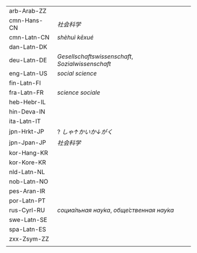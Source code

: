 | | |
|-|-|
| arb-Arab-ZZ |  |
| cmn-Hans-CN | _社会科学_ |
| cmn-Latn-CN | _shèhuì kēxué_ |
| dan-Latn-DK |  |
| deu-Latn-DE | _Gesellschaftswissenschaft_, _Sozialwissenschaft_ |
| eng-Latn-US | _social science_ |
| fin-Latn-FI |  |
| fra-Latn-FR | _science sociale_ |
| heb-Hebr-IL |  |
| hin-Deva-IN |  |
| ita-Latn-IT |  |
| jpn-Hrkt-JP | ? _しゃ↑かいか↓がく_ |
| jpn-Jpan-JP | _社会科学_ |
| kor-Hang-KR |  |
| kor-Kore-KR |  |
| nld-Latn-NL |  |
| nob-Latn-NO |  |
| pes-Aran-IR |  |
| por-Latn-PT |  |
| rus-Cyrl-RU | _социа́льная нау́ка_, _обще́ственная нау́ка_ |
| swe-Latn-SE |  |
| spa-Latn-ES |  |
| zxx-Zsym-ZZ |  |
|  |  |
